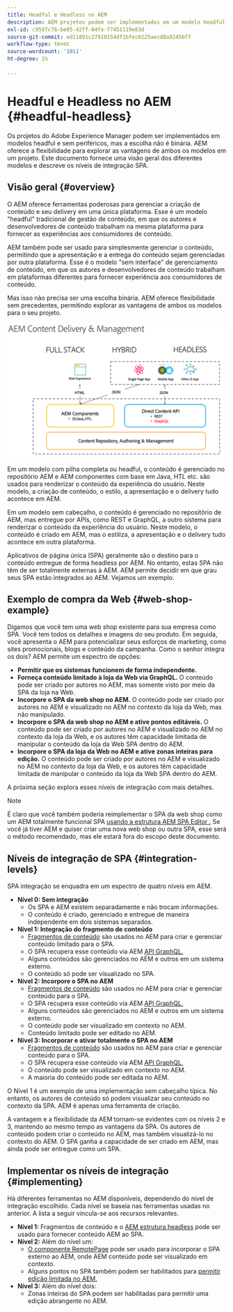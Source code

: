 ```yaml
---
title: Headful e Headless no AEM
description: AEM projetos podem ser implementados em um modelo headful e sem interface, mas a escolha não é binária. AEM oferece a flexibilidade para explorar as vantagens de ambos os modelos em um projeto.
exl-id: c9597c78-be05-42ff-84fe-f7451119e83d
source-git-commit: ed11891c27910154df1bfec6225aecd8a9245bff
workflow-type: tm+mt
source-wordcount: '1011'
ht-degree: 1%

---
```


# Headful e Headless no AEM {#headful-headless}

Os projetos do Adobe Experience Manager podem ser implementados em modelos headful e sem periféricos, mas a escolha não é binária. AEM oferece a flexibilidade para explorar as vantagens de ambos os modelos em um projeto. Este documento fornece uma visão geral dos diferentes modelos e descreve os níveis de integração SPA.

## Visão geral {#overview}

O AEM oferece ferramentas poderosas para gerenciar a criação de conteúdo e seu delivery em uma única plataforma. Esse é um modelo &quot;headful&quot; tradicional de gestão de conteúdo, em que os autores e desenvolvedores de conteúdo trabalham na mesma plataforma para fornecer as experiências aos consumidores de conteúdo.

AEM também pode ser usado para simplesmente gerenciar o conteúdo, permitindo que a apresentação e a entrega do conteúdo sejam gerenciadas por outra plataforma. Esse é o modelo &quot;sem interface&quot; de gerenciamento de conteúdo, em que os autores e desenvolvedores de conteúdo trabalham em plataformas diferentes para fornecer experiência aos consumidores de conteúdo.

Mas isso não precisa ser uma escolha binária. AEM oferece flexibilidade sem precedentes, permitindo explorar as vantagens de ambos os modelos para o seu projeto.

![Modelos de implementação do AEM](headless/assets/aem-implementation-models.png)

Em um modelo com pilha completa ou headful, o conteúdo é gerenciado no repositório AEM e AEM componentes com base em Java, HTL etc. são usados para renderizar o conteúdo da experiência do usuário. Neste modelo, a criação de conteúdo, o estilo, a apresentação e o delivery tudo acontece em AEM.

Em um modelo sem cabeçalho, o conteúdo é gerenciado no repositório de AEM, mas entregue por APIs, como REST e GraphQL, a outro sistema para renderizar o conteúdo da experiência do usuário. Neste modelo, o conteúdo é criado em AEM, mas o estiliza, a apresentação e o delivery tudo acontece em outra plataforma.

Aplicativos de página única (SPA) geralmente são o destino para o conteúdo entregue de forma headless por AEM. No entanto, estas SPA não têm de ser totalmente externas à AEM. AEM permite decidir em que grau seus SPA estão integrados ao AEM. Vejamos um exemplo.

## Exemplo de compra da Web {#web-shop-example}

Digamos que você tem uma web shop existente para sua empresa como SPA. Você tem todos os detalhes e imagens do seu produto. Em seguida, você apresenta o AEM para potencializar seus esforços de marketing, como sites promocionais, blogs e conteúdo da campanha. Como o senhor integra os dois? AEM permite um espectro de opções:

* **Permitir que os sistemas funcionem de forma independente.**
* **Forneça conteúdo limitado à loja da Web via GraphQL.** O conteúdo pode ser criado por autores no AEM, mas somente visto por meio da SPA da loja na Web.
* **Incorpore o SPA da web shop no AEM.** O conteúdo pode ser criado por autores no AEM e visualizado no AEM no contexto da loja da Web, mas não manipulado.
* **Incorpore o SPA da web shop no AEM e ative pontos editáveis.** O conteúdo pode ser criado por autores no AEM e visualizado no AEM no contexto da loja da Web, e os autores têm capacidade limitada de manipular o conteúdo da loja da Web SPA dentro do AEM.
* **Incorpore o SPA da loja da Web no AEM e ative zonas inteiras para edição.** O conteúdo pode ser criado por autores no AEM e visualizado no AEM no contexto da loja da Web, e os autores têm capacidade limitada de manipular o conteúdo da loja da Web SPA dentro do AEM.

A próxima seção explora esses níveis de integração com mais detalhes.

>[!NOTE]
>
>É claro que você também poderia reimplementar o SPA da web shop como um AEM totalmente funcional SPA [usando a estrutura AEM SPA Editor .](/help/sites-developing/spa-walkthrough.md) Se você já tiver AEM e quiser criar uma nova web shop ou outra SPA, esse será o método recomendado, mas ele estará fora do escopo deste documento.

## Níveis de integração de SPA {#integration-levels}

SPA integração se enquadra em um espectro de quatro níveis em AEM.

* **Nível 0: Sem integração**
   * Os SPA e AEM existem separadamente e não trocam informações.
   * O conteúdo é criado, gerenciado e entregue de maneira independente em dois sistemas separados.
* **Nível 1: Integração do fragmento de conteúdo**
   * [Fragmentos de conteúdo](/help/assets/content-fragments/content-fragments.md) são usados no AEM para criar e gerenciar conteúdo limitado para o SPA.
   * O SPA recupera esse conteúdo via AEM [API GraphQL.](/help/assets/content-fragments/graphql-api-content-fragments.md)
   * Alguns conteúdos são gerenciados no AEM e outros em um sistema externo.
   * O conteúdo só pode ser visualizado no SPA.
* **Nível 2: Incorpore o SPA no AEM**
   * [Fragmentos de conteúdo](/help/assets/content-fragments/content-fragments.md) são usados no AEM para criar e gerenciar conteúdo para o SPA.
   * O SPA recupera esse conteúdo via AEM [API GraphQL.](/help/assets/content-fragments/graphql-api-content-fragments.md)
   * Alguns conteúdos são gerenciados no AEM e outros em um sistema externo.
   * O conteúdo pode ser visualizado em contexto no AEM.
   * Conteúdo limitado pode ser editado no AEM.
* **Nível 3: Incorporar e ativar totalmente o SPA no AEM**
   * [Fragmentos de conteúdo](/help/assets/content-fragments/content-fragments.md) são usados no AEM para criar e gerenciar conteúdo para o SPA.
   * O SPA recupera esse conteúdo via AEM [API GraphQL.](/help/assets/content-fragments/graphql-api-content-fragments.md)
   * O conteúdo pode ser visualizado em contexto no AEM.
   * A maioria do conteúdo pode ser editada no AEM.

O Nível 1 é um exemplo de uma implementação sem cabeçalho típica. No entanto, os autores de conteúdo só podem visualizar seu conteúdo no contexto da SPA. AEM é apenas uma ferramenta de criação.

A vantagem e a flexibilidade da AEM tornam-se evidentes com os níveis 2 e 3, mantendo ao mesmo tempo as vantagens da SPA. Os autores de conteúdo podem criar o conteúdo no AEM, mas também visualizá-lo no contexto do AEM. O SPA ganha a capacidade de ser criado em AEM, mas ainda pode ser entregue como um SPA.

## Implementar os níveis de integração {#implementing}

Há diferentes ferramentas no AEM disponíveis, dependendo do nível de integração escolhido. Cada nível se baseia nas ferramentas usadas no anterior. A lista a seguir vincula-se aos recursos relevantes.

* **Nível 1:** Fragmentos de conteúdo e o [AEM estrutura headless](/help/sites-developing/headless/introduction.md) pode ser usado para fornecer conteúdo AEM ao SPA.
* **Nível 2:** Além do nível um:
   * [O componente RemotePage](/help/sites-developing/spa-remote-page.md) pode ser usado para incorporar o SPA externo ao AEM, onde AEM conteúdo pode ser visualizado em contexto.
   * Alguns pontos no SPA também podem ser habilitados para [permitir edição limitada no AEM.](/help/sites-developing/spa-edit-external.md)
* **Nível 3:** Além do nível dois:
   * Zonas inteiras do SPA podem ser habilitadas para permitir uma edição abrangente no AEM.

